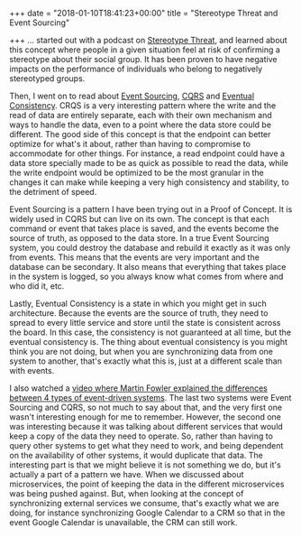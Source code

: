 +++
date = "2018-01-10T18:41:23+00:00"
title = "Stereotype Threat and Event Sourcing"

+++
... started out with a podcast on [Stereotype Threat](https://www.npr.org/2015/10/06/444213368/an-ace-up-the-poker-stars-sleeve-the-surprising-upside-of-stereotypes), and learned about this concept where people in a given situation feel at risk of confirming a stereotype about their social group. It has been proven to have negative impacts on the performance of individuals who belong to negatively stereotyped groups.

Then, I went on to read about [Event Sourcing](https://docs.microsoft.com/en-us/azure/architecture/patterns/event-sourcing), [CQRS](https://docs.microsoft.com/en-us/azure/architecture/patterns/cqrs) and [Eventual Consistency](https://msdn.microsoft.com/library/dn589800.aspx). CRQS is a very interesting pattern where the write and the read of data are entirely separate, each with their own mechanism and ways to handle the data, even to a point where the data store could be different. The good side of this concept is that the endpoint can better optimize for what's it about, rather than having to compromise to accommodate for other things. For instance, a read endpoint could have a data store specially made to be as quick as possible to read the data, while the write endpoint would be optimized to be the most granular in the changes it can make while keeping a very high consistency and stability, to the detriment of speed.

Event Sourcing is a pattern I have been trying out in a Proof of Concept. It is widely used in CQRS but can live on its own. The concept is that each command or event that takes place is saved, and the events become the source of truth, as opposed to the data store. In a true Event Sourcing system, you could destroy the database and rebuild it exactly as it was only from events. This means that the events are very important and the database can be secondary. It also means that everything that takes place in the system is logged, so you always know what comes from where and who did it, etc.

Lastly, Eventual Consistency is a state in which you might get in such architecture. Because the events are the source of truth, they need to spread to every little service and store until the state is consistent across the board. In this case, the consistency is not guaranteed at all time, but the eventual consistency is. The thing about eventual consistency is you might think you are not doing, but when you are synchronizing data from one system to another, that's exactly what this is, just at a different scale than with events.

I also watched a [video where Martin Fowler explained the differences between 4 types of event-driven systems](https://www.youtube.com/watch?v=STKCRSUsyP0). The last two systems were Event Sourcing and CQRS, so not much to say about that, and the very first one wasn't interesting enough for me to remember. However, the second one was interesting because it was talking about different services that would keep a copy of the data they need to operate. So, rather than having to query other systems to get what they need to work, and being dependent on the availability of other systems, it would duplicate that data. The interesting part is that we might believe it is not something we do, but it's actually a part of a pattern we have. When we discussed about microservices, the point of keeping the data in the different microservices was being pushed against. But, when looking at the concept of synchronizing external services we consume, that's exactly what we are doing, for instance synchronizing Google Calendar to a CRM so that in the event Google Calendar is unavailable, the CRM can still work.